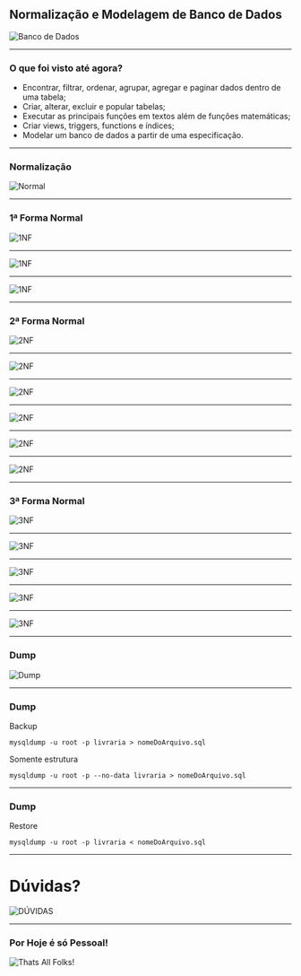 ## Normalização e Modelagem de Banco de Dados
![Banco de Dados](https://media.giphy.com/media/l0G18q84KqOgJ3G8M/giphy.gif)

---

### O que foi visto até agora?
* Encontrar, filtrar, ordenar, agrupar, agregar e paginar dados dentro de uma tabela;
* Criar, alterar, excluir e popular tabelas;
* Executar as principais funções em textos além de funções matemáticas;
* Criar views, triggers, functions e índices;
* Modelar um banco de dados a partir de uma especificação.

---

### Normalização
![Normal](https://media.giphy.com/media/VCtbkdWLFfZmOpvzV2/giphy.gif)

---

### 1ª Forma Normal
![1NF](https://raw.githubusercontent.com/betrybe/live-lectures/master/block-22/22-2/images/non-normalized-table.png?token=AA7NVWYOXMM4IZ6XR2JSGCTAJDGZY)

---

![1NF](https://raw.githubusercontent.com/betrybe/live-lectures/master/block-22/22-2/images/1stForm.png?token=AA7NVW57HHJRDKHP3NHQVNLAJDG5C)

---

![1NF](https://raw.githubusercontent.com/betrybe/live-lectures/master/block-22/22-2/images/1stFormNormalizedWithRules.png?token=AA7NVW4NZ5T6TB76MD3Q2MTAJDIAY)

---

### 2ª Forma Normal
![2NF](https://raw.githubusercontent.com/betrybe/live-lectures/master/block-22/22-2/images/2ndFrom.png?token=AA7NVWZGJCGGBYN4EQT2CODAJDINO)

---

![2NF](https://raw.githubusercontent.com/betrybe/live-lectures/master/block-22/22-2/images/1stFormTableFuncionario.png?token=AA7NVW2GXKYJOJCXPTEDMJTAJDIPA)

---

![2NF](https://raw.githubusercontent.com/betrybe/live-lectures/master/block-22/22-2/images/1stFormTableTelefone.png?token=AA7NVW66WO3HIDJ7OZ3XYITAJDIQM)

---

![2NF](https://raw.githubusercontent.com/betrybe/live-lectures/master/block-22/22-2/images/2ndFormAndTable.png?token=AA7NVWYJ63WD4LCF6RWRK3TAJDI4U)

---

![2NF](https://raw.githubusercontent.com/betrybe/live-lectures/master/block-22/22-2/images/2ndFormNormalized_Option1.png?token=AA7NVW6IE25LK3LN2MHTTHTAJDJBW)

---

![2NF](https://raw.githubusercontent.com/betrybe/live-lectures/master/block-22/22-2/images/2ndFormNormalized_Option2.png?token=AA7NVW2VBYZDSFJX3LALIYDAJDJCC)

---

### 3ª Forma Normal
![3NF](https://raw.githubusercontent.com/betrybe/live-lectures/master/block-22/22-2/images/3rdForm.png?token=AA7NVWYGDDH7XDM2NLSZDODAJDJJG)

---

![3NF](https://raw.githubusercontent.com/betrybe/live-lectures/master/block-22/22-2/images/2ndFormNormalized_Option1_withHighlight.png?token=AA7NVW4RUDPND4OWINHCETDAJDJKK)

---

![3NF](https://raw.githubusercontent.com/betrybe/live-lectures/master/block-22/22-2/images/2ndFormNormalized_Option2_withHighlight.png?token=AA7NVWZFGHEPVD7OU5NCYZDAJDJL2)

---

![3NF](https://raw.githubusercontent.com/betrybe/live-lectures/master/block-22/22-2/images/3ndFormNormalized_Option2.png?token=AA7NVW7OCOKGHWGW6EP2T3LAJDJWO)

---

![3NF](https://raw.githubusercontent.com/betrybe/live-lectures/master/block-22/22-2/images/3ndFormNormalized_Option1.png?token=AA7NVW6EFK7TG6OQH4MJV33AJDJZM)

---

### Dump
![Dump](https://media.giphy.com/media/LnFgpK9l7HIizJKeul/giphy.gif)

---

### Dump
Backup
```
mysqldump -u root -p livraria > nomeDoArquivo.sql
```
Somente estrutura
```
mysqldump -u root -p --no-data livraria > nomeDoArquivo.sql
```

---

### Dump
Restore
```
mysqldump -u root -p livraria < nomeDoArquivo.sql
```

---

# Dúvidas?
![DÚVIDAS](https://media.giphy.com/media/d1E1YlkOTe4IfdNC/giphy.gif)

---

### Por Hoje é só Pessoal!
![Thats All Folks!](https://upload.wikimedia.org/wikipedia/commons/thumb/e/ea/Thats_all_folks.svg/795px-Thats_all_folks.svg.png)